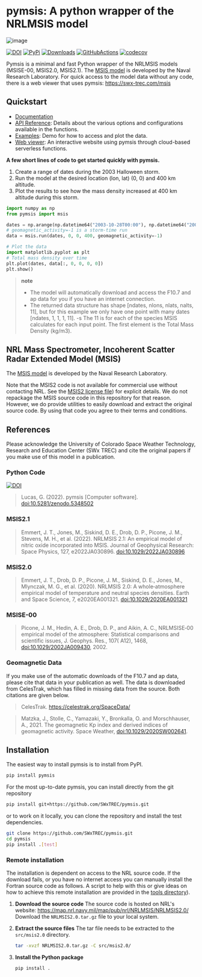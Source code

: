 # pymsis: A python wrapper of the NRLMSIS model

![image](https://swxtrec.github.io/pymsis/_static/pymsis-logo.png)

[![DOI](https://zenodo.org/badge/DOI/10.5281/zenodo.5348502.svg)](https://doi.org/10.5281/zenodo.5348502)
[![PyPi](https://badge.fury.io/py/pymsis.svg)](https://badge.fury.io/py/pymsis)
[![Downloads](https://static.pepy.tech/badge/pymsis/month)](https://pepy.tech/project/pymsis)
[![GitHubActions](https://github.com/SWxTREC/pymsis/actions/workflows/tests.yml/badge.svg)](https://github.com/SWxTREC/pymsis/actions?query=workflow%3Atests)
[![codecov](https://codecov.io/gh/SWxTREC/pymsis/branch/main/graph/badge.svg?token=NSUGKPJ3F7)](https://codecov.io/gh/SWxTREC/pymsis)

Pymsis is a minimal and fast Python wrapper of the NRLMSIS models (MSISE-00, MSIS2.0, MSIS2.1).
The [MSIS model](https://www.nrl.navy.mil/Our-Work/Areas-of-Research/Space-Science/) is
developed by the Naval Research Laboratory. For quick access to the model data without any code,
there is a web viewer that uses pymsis: <https://swx-trec.com/msis>

## Quickstart

- [Documentation](https://swxtrec.github.io/pymsis/)
- [API Reference](https://swxtrec.github.io/pymsis/reference/index.html): Details about the various options and configurations available in the functions.
- [Examples](https://swxtrec.github.io/pymsis/examples/index.html): Demo for how to access and plot the data.
- [Web viewer](https://swx-trec.com/msis): An interactive website using pymsis through cloud-based serverless functions.

**A few short lines of code to get started quickly with pymsis.**

1. Create a range of dates during the 2003 Halloween storm.
2. Run the model at the desired location (lon, lat) (0, 0) and 400 km altitude.
3. Plot the results to see how the mass density increased at 400 km altitude during this storm.

```python
import numpy as np
from pymsis import msis

dates = np.arange(np.datetime64("2003-10-28T00:00"), np.datetime64("2003-11-04T00:00"), np.timedelta64(30, "m"))
# geomagnetic_activity=-1 is a storm-time run
data = msis.run(dates, 0, 0, 400, geomagnetic_activity=-1)

# Plot the data
import matplotlib.pyplot as plt
# Total mass density over time
plt.plot(dates, data[:, 0, 0, 0, 0])
plt.show()
```

> **note**
>
> - The model will automatically download and access the F10.7 and ap data for you if you have an internet connection.
> - The returned data structure has shape [ndates, nlons, nlats, nalts, 11], but for this example we only have one point with many dates [ndates, 1, 1, 1, 11].
> -s The 11 is for each of the species MSIS calculates for each input point. The first element is the Total Mass Density (kg/m3).

## NRL Mass Spectrometer, Incoherent Scatter Radar Extended Model (MSIS)

The [MSIS
model](https://www.nrl.navy.mil/Our-Work/Areas-of-Research/Space-Science/)
is developed by the Naval Research Laboratory.

Note that the MSIS2 code is not available for commercial use without
contacting NRL. See the [MSIS2 license file](https://github.com/SWxTREC/pymsis/blob/main/MSIS2_LICENSE)) for explicit
details. We do not repackage the MSIS source code in this
repository for that reason. However, we do provide utilities to easily
download and extract the original source code. By using that code you
agree to their terms and conditions.

## References

Please acknowledge the University of Colorado Space Weather Technology,
Research and Education Center (SWx TREC) and cite the original papers if
you make use of this model in a publication.

### Python Code

[![DOI](https://zenodo.org/badge/DOI/10.5281/zenodo.5348502.svg)](https://doi.org/10.5281/zenodo.5348502)

> Lucas, G. (2022). pymsis [Computer software]. [doi:10.5281/zenodo.5348502](https://doi.org/10.5281/zenodo.5348502)

### MSIS2.1

> Emmert, J. T., Jones, M., Siskind, D. E., Drob, D. P., Picone, J. M.,
> Stevens, M. H., et al. (2022). NRLMSIS 2.1: An empirical model of nitric
> oxide incorporated into MSIS. Journal of Geophysical Research: Space
> Physics, 127, e2022JA030896. [doi:10.1029/2022JA030896](https://doi.org/10.1029/2022JA030896)

### MSIS2.0

> Emmert, J. T., Drob, D. P., Picone, J. M., Siskind, D. E., Jones, M.,
> Mlynczak, M. G., et al. (2020). NRLMSIS 2.0: A whole‐atmosphere
> empirical model of temperature and neutral species densities. Earth
> and Space Science, 7, e2020EA001321.
> [doi:10.1029/2020EA001321](https://doi.org/10.1029/2020EA001321)

### MSISE-00

> Picone, J. M., Hedin, A. E., Drob, D. P., and Aikin, A. C.,
> NRLMSISE‐00 empirical model of the atmosphere: Statistical comparisons
> and scientific issues, J. Geophys. Res., 107( A12), 1468,
> [doi:10.1029/2002JA009430](https://doi.org/10.1029/2002JA009430),
> 2002.

### Geomagnetic Data

If you make use of the automatic downloads of the F10.7 and ap data,
please cite that data in your publication as well. The data is downloaded
from CelesTrak, which has filled in missing data from the source. Both citations
are given below.

> CelesTrak. https://celestrak.org/SpaceData/

> Matzka, J., Stolle, C., Yamazaki, Y., Bronkalla, O. and Morschhauser, A.,
> 2021. The geomagnetic Kp index and derived indices of geomagnetic activity.
> Space Weather, [doi:10.1029/2020SW002641](https://doi.org/10.1029/2020SW002641).

## Installation

The easiest way to install pymsis is to install from PyPI.

```bash
pip install pymsis
```

For the most up-to-date pymsis, you can install directly from the git
repository

```bash
pip install git+https://github.com/SWxTREC/pymsis.git
```

or to work on it locally, you can clone the repository and install the
test dependencies.

```bash
git clone https://github.com/SWxTREC/pymsis.git
cd pymsis
pip install .[test]
```

### Remote installation

The installation is dependent on access to the NRL source code. If the
download fails, or you have no internet access you can manually install
the Fortran source code as follows. A script to help with this or give
ideas on how to achieve this remote installation are provided in the
[tools directory](https://github.com/SWxTREC/pymsis/blob/main/tools/download_source.py)).

1. **Download the source code**
    The source code is hosted on NRL\'s website:
    <https://map.nrl.navy.mil/map/pub/nrl/NRLMSIS/NRLMSIS2.0/>
    Download the `NRLMSIS2.0.tar.gz` file to your local system.

2. **Extract the source files**
    The tar file needs to be extracted to the `src/msis2.0` directory.

    ```bash
    tar -xvzf NRLMSIS2.0.tar.gz -C src/msis2.0/
    ```

3. **Install the Python package**

    ```bash
    pip install .
    ```
